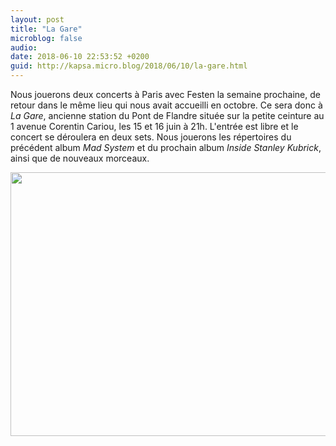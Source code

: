 ```yaml
---
layout: post
title: "La Gare"
microblog: false
audio: 
date: 2018-06-10 22:53:52 +0200
guid: http://kapsa.micro.blog/2018/06/10/la-gare.html
---
```

Nous jouerons deux concerts à Paris avec Festen la semaine prochaine, de retour dans le même lieu qui nous avait accueilli en octobre. Ce sera donc à _La Gare_, ancienne station du Pont de Flandre située sur la petite ceinture au 1 avenue Corentin Cariou, les 15 et 16 juin à 21h. L'entrée est libre et le concert se déroulera en deux sets. Nous jouerons les répertoires du précédent album _Mad System_ et du prochain album _Inside Stanley Kubrick_, ainsi que de nouveaux morceaux. 

<img src="http://www.jeankapsa.com/uploads/2018/81d6ff2180.jpg" width="600" height="422" />
